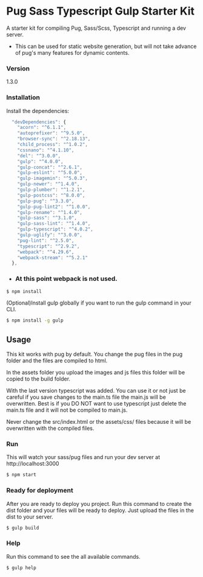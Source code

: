 # Pug Sass Typescript Gulp Starter Kit

A starter kit for compiling Pug, Sass/Scss, Typescript and running a dev server.
* This can be used for static website generation, but will not take advance
  of pug's many features for dynamic contents.
  
### Version

1.3.0


### Installation

Install the dependencies:  
```js
  "devDependencies": {
    "acorn": "^6.1.1",
    "autoprefixer": "^9.5.0",
    "browser-sync": "^2.18.13",
    "child_process": "^1.0.2",
    "cssnano": "^4.1.10",
    "del": "^3.0.0",
    "gulp": "^4.0.0",
    "gulp-concat": "^2.6.1",
    "gulp-eslint": "^5.0.0",
    "gulp-imagemin": "^5.0.3",
    "gulp-newer": "^1.4.0",
    "gulp-plumber": "^1.2.1",
    "gulp-postcss": "^8.0.0",
    "gulp-pug": "^3.3.0",
    "gulp-pug-lint2": "^1.0.0",
    "gulp-rename": "^1.4.0",
    "gulp-sass": "^3.1.0",
    "gulp-sass-lint": "^1.4.0",
    "gulp-typescript": "^4.0.2",
    "gulp-uglify": "^3.0.0",
    "pug-lint": "^2.5.0",
    "typescript": "^2.9.2",
    "webpack": "^4.29.6",
    "webpack-stream": "^5.2.1"
  },
```
* ### At this point webpack is not used.

```sh
$ npm install
```

(Optional)Install gulp globally if you want to run the gulp command in your CLI.

```sh
$ npm install -g gulp
```

## Usage

This kit works with pug by default. You change the pug files in the pug folder and the files are compiled to html.

In the assets folder you upload the images and js files this folder will be copied to the build folder.

With the last version typescript was added. You can use it or not just be careful if you save changes to the main.ts file the main.js will be overwritten. Best is if you DO NOT want to use typescript just delete the
main.ts file and it will not be compiled to main.js.

Never change the src/index.html or the assets/css/ files because it will be overwritten with the compiled files.

### Run

This will watch your sass/pug files and run your dev server at http://localhost:3000

```sh
$ npm start
```

### Ready for deployment

After you are ready to deploy you project. Run this command to create the dist folder and your files will be ready to deploy. Just upload the files in the dist to your server.

```sh
$ gulp build
```

### Help

Run this command to see the all available commands.

```sh
$ gulp help
```
